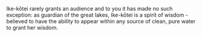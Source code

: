 Ike-kōtei rarely grants an audience and to you it has made no such exception: as guardian of the great lakes, Ike-kōtei is a spirit of wisdom - believed to have the ability to appear within any source of clean, pure water to grant her wisdom. 